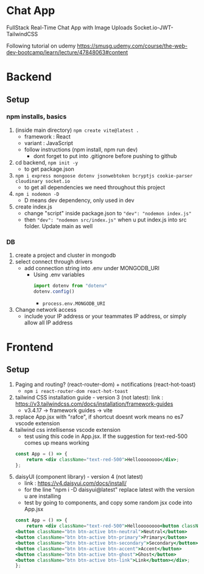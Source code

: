 # Chat App
FullStack Real-Time Chat App with Image Uploads 
Socket.io-JWT-TailwindCSS

Following tutorial on udemy https://smusg.udemy.com/course/the-web-dev-bootcamp/learn/lecture/47848063#content

# Backend
## Setup
### npm installs, basics
1. (inside main directory) `npm create vite@latest .`
    - framework : React
    - variant : JavaScript
    - follow instructions (npm install, npm run dev)
        - dont forget to put into .gitignore before pushing to github
2. cd backend, `npm init -y`
    - to get package.json
4. `npm i express mongoose dotenv jsonwebtoken bcryptjs cookie-parser cloudinary socket.io`
    - to get all dependencies we need throughout this project
5. `npm i nodemon -D`
    - D means dev dependency, only used in dev
7. create index.js
    - change "script" inside package.json to `"dev": "nodemon index.js"`
    - then `"dev": "nodemon src/index.js"` when u put index.js into src folder. Update main as well

### DB
1. create a project and cluster in mongodb
2. select connect through drivers
    - add connection string into .env under MONGODB_URI
        - Using .env variables
            ```js
            import dotenv from "dotenv"
            dotenv.config()
            ```
            - `process.env.MONGODB_URI`
3. Change network access
    - include your IP address or your teammates IP address, or simply allow all IP address


# Frontend
## Setup
1. Paging and routing? (react-router-dom) + notifications (react-hot-toast)
    - `npm i react-router-dom react-hot-toast`
2. tailwind CSS installation guide - version 3 (not latest): 
    link : https://v3.tailwindcss.com/docs/installation/framework-guides
    - v3.4.17 -> framework guides -> vite
3. replace App.jsx with "rafce", if shortcut doesnt work means no es7 vscode extension
4. tailwind css intellisense vscode extension
    - test using this code in App.jsx. If the suggestion for text-red-500 comes up means working
    ```jsx      
    const App = () => {
        return <div className="text-red-500">Helloooooooo</div>;
    };
    ```
5. daisyUI (component library) - version 4 (not latest)
    - link : https://v4.daisyui.com/docs/install/
    - for the line "npm i -D daisyui@latest" replace latest with the version u are installing
    - test by going to components, and copy some random jsx code into App.jsx
    ```jsx
    const App = () => {
        return <div className="text-red-500">Helloooooooo<button className="btn btn-active">Default</button>
    <button className="btn btn-active btn-neutral">Neutral</button>
    <button className="btn btn-active btn-primary">Primary</button>
    <button className="btn btn-active btn-secondary">Secondary</button>
    <button className="btn btn-active btn-accent">Accent</button>
    <button className="btn btn-active btn-ghost">Ghost</button>
    <button className="btn btn-active btn-link">Link</button></div>;
    };
    ```
